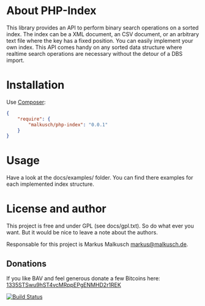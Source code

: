 # About PHP-Index

This library provides an API to perform binary search operations on a sorted
index. The index can be a XML document, an CSV document, or an arbitrary text
file where the key has a fixed position. You can easily implement your own
index. This API comes handy on any sorted data structure where realtime search
operations are necessary without the detour of a DBS import.


# Installation

Use [Composer](https://getcomposer.org/):

```json
{
    "require": {
        "malkusch/php-index": "0.0.1"
    }
}
```


# Usage

Have a look at the docs/examples/ folder. You can find there examples for each
implemented index structure.


# License and author

This project is free and under GPL (see docs/gpl.txt). So do what ever you want.
But it would be nice to leave a note about the authors.

Responsable for this project is Markus Malkusch <markus@malkusch.de>.

## Donations

If you like BAV and feel generous donate a few Bitcoins here:
[1335STSwu9hST4vcMRppEPgENMHD2r1REK](bitcoin:1335STSwu9hST4vcMRppEPgENMHD2r1REK)


[![Build Status](https://travis-ci.org/malkusch/php-index.svg)](https://travis-ci.org/malkusch/php-index)